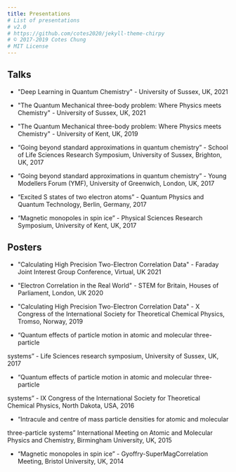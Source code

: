 ```yaml
---
title: Presentations
# List of presentations
# v2.0
# https://github.com/cotes2020/jekyll-theme-chirpy
# © 2017-2019 Cotes Chung
# MIT License
---
```


## Talks

* <p>"Deep Learning in Quantum Chemistry" - University of Sussex, UK, 2021<br> 

* <p>"The Quantum Mechanical three-body problem: Where Physics meets Chemistry" - University of Sussex, UK, 2021<br> 
  
* <p>"The Quantum Mechanical three-body problem: Where Physics meets Chemistry" - University of Kent, UK, 2019<br> 

* <p>“Going beyond standard approximations in quantum chemistry” - School of Life Sciences Research Symposium, University of Sussex, Brighton, UK, 2017<br>

* <p>“Going beyond standard approximations in quantum chemistry” - Young Modellers Forum (YMF), University of Greenwich, London, UK, 2017<br>

* <p>“Excited S states of two electron atoms” - Quantum Physics and Quantum Technology, Berlin, Germany, 2017<br>

* <p>“Magnetic monopoles in spin ice” - Physical Sciences Research Symposium, University of Kent, UK, 2017<br>

## Posters

* <p>"Calculating High Precision Two-Electron Correlation Data" - Faraday Joint Interest Group Conference, Virtual, UK 2021<br>

* <p>"Electron Correlation in the Real World" - STEM for Britain, Houses of Parliament, London, UK 2020<br>

* <p>"Calculating High Precision Two-Electron Correlation Data" - X Congress of the International Society for Theoretical Chemical Physics, Tromso, Norway, 2019<br>

* <p>“Quantum effects of particle motion in atomic and molecular three-particle
systems” - Life Sciences research symposium, University of Sussex, UK, 2017<br>

* <p>“Quantum effects of particle motion in atomic and molecular three-particle
systems” - IX Congress of the International Society for Theoretical Chemical Physics, North Dakota, USA, 2016<br>

* <p>“Intracule and centre of mass particle densities for atomic and molecular
three-particle systems” International Meeting on Atomic and Molecular Physics and Chemistry, Birmingham University, UK, 2015<br>

* <p>“Magnetic monopoles in spin ice” - Gyoffry-SuperMagCorrelation Meeting, Bristol University, UK, 2014<br>
